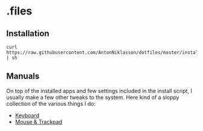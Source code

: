 # .files

## Installation

```
curl https://raw.githubusercontent.com/AntonNiklasson/dotfiles/master/install.sh | sh
```

## Manuals

On top of the installed apps and few settings included in the install script, I usually make a few other tweaks to the system. Here kind of a sloppy collection of the various things I do:

- [Keyboard](manuals/keyboard-setup.md)
- [Mouse & Trackpad](manuals/mouse-and-trackpad.md)
